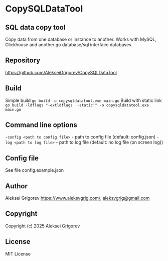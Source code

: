# CopySQLDataTool

## SQL data copy tool

Copy data from one database or instance to another. Works with MySQL, Clickhouse and another go database/sql interface databases.

## Repository

<https://github.com/AlekseiGrigorev/CopySQLDataTool>

## Build

Simple build
`go build -o copysqldatatool.exe main.go`
Build with static link
`go build -ldflags "-extldflags '-static'" -o copysqldatatool.exe main.go`

## Command line options

`-config <path to config file>` - path to config file (default: config.json)
`-log <path to log file>` - path to log file (default: no log file (on screen log))

## Config file

See file config.example.json

## Author

Aleksei Grigorev <https://www.aleksvgrig.com/>, <aleksvgrig@gmail.com>

## Copyright

Copyright (c) 2025 Aleksei Grigorev

## License

MIT License
